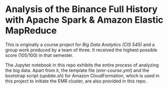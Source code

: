 # Analysis of the Binance Full History with Apache Spark & Amazon Elastic MapReduce

This is originally a course project for *Big Data Analytics (CIS 545)* and a group work produced by a team of three. It received the highest possible score (105/100) in that semester.

The Jupyter notebook in this repo exhibits the entire process of analyzing the big data. Apart from it, the template file (*emr-course.yml*) and the bootstrap script (*update.sh*) for Amazon CloudFormation, which is used in this project to initiate the EMR cluster, are also provided in this repo.
